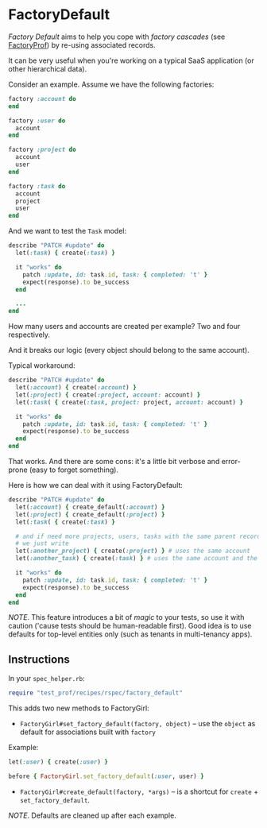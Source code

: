 # FactoryDefault

_Factory Default_ aims to help you cope with _factory cascades_ (see [FactoryProf](https://github.com/palkan/test-prof/tree/master/guides/factory_prof.md)) by re-using associated records.

It can be very useful when you're working on a typical SaaS application (or other hierarchical data).

Consider an example. Assume we have the following factories:

```ruby
factory :account do
end

factory :user do
  account
end

factory :project do
  account
  user
end

factory :task do
  account
  project
  user
end
```

And we want to test the `Task` model:

```ruby
describe "PATCH #update" do
  let(:task) { create(:task) }

  it "works" do
    patch :update, id: task.id, task: { completed: 't' }
    expect(response).to be_success
  end

  ...
end
```

How many users and accounts are created per example? Two and four respectively.

And it breaks our logic (every object should belong to the same account).

Typical workaround:

```ruby
describe "PATCH #update" do
  let(:account) { create(:account) }
  let(:project) { create(:project, account: account) }
  let(:task( { create(:task, project: project, account: account) }

  it "works" do
    patch :update, id: task.id, task: { completed: 't' }
    expect(response).to be_success
  end
end
```

That works. And there are some cons: it's a little bit verbose and error-prone (easy to forget something).

Here is how we can deal with it using FactoryDefault:

```ruby
describe "PATCH #update" do
  let(:account) { create_default(:account) }
  let(:project) { create_default(:project) }
  let(:task( { create(:task) }

  # and if need more projects, users, tasks with the same parent record,
  # we just write
  let(:another_project) { create(:project) } # uses the same account
  let(:another_task) { create(:task) } # uses the same account and the first project

  it "works" do
    patch :update, id: task.id, task: { completed: 't' }
    expect(response).to be_success
  end
end
```

*NOTE*. This feature introduces a bit of _magic_ to your tests, so use it with caution ('cause tests should be human-readable first). Good idea is to use defaults for top-level entities only (such as tenants in multi-tenancy apps).

## Instructions

In your `spec_helper.rb`:

```ruby
require "test_prof/recipes/rspec/factory_default"
```

This adds two new methods to FactoryGirl:

- `FactoryGirl#set_factory_default(factory, object)` – use the `object` as default for associations built with `factory`

Example:

```ruby
let(:user) { create(:user) }

before { FactoryGirl.set_factory_default(:user, user) }
```

- `FactoryGirl#create_default(factory, *args)` – is a shortcut for `create` + `set_factory_default`.

*NOTE*. Defaults are cleaned up after each example.
